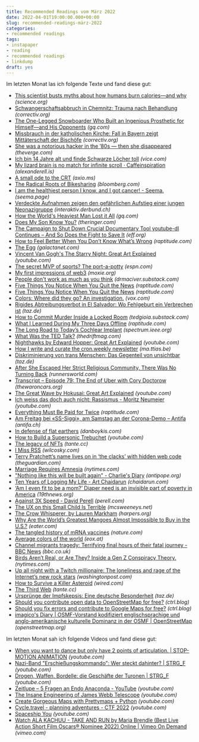 ```yaml
---
title: Recommended Readings vom März 2022
date: 2022-04-01T19:00:00.000+00:00
slug: recommended-readings-märz-2022
categories:
- recommended readings
tags:
- instapaper
- reading
- recommended readings
- linkdump
draft: yes
---
```


Im letzten Monat las ich folgende Texte und fand diese gut:

- [This scientist busts myths about how humans burn calories—and why](https://www.science.org/content/article/scientist-busts-myths-about-how-humans-burn-calories-and-why) *(science.org)*
- [Schwangerschaftsabbruch in Chemnitz: Trauma nach Behandlung](https://correctiv.org/aktuelles/gesundheit/2022/03/03/schwangerschaftsabbruch-in-chemnitz-trauma-nach-behandlung-abtreibung/) *(correctiv.org)*
- [The One-Legged Snowboarder Who Built an Ingenious Prosthetic for Himself—and His Opponents](https://www.gq.com/story/paralympic-snowboarder-mike-schultz) *(gq.com)*
- [Missbrauch in der katholischen Kirche: Fall in Bayern zeigt Mittäterschaft der Bischöfe](https://correctiv.org/aktuelles/2022/01/12/missbrauch-in-der-katholischen-kirche-fall-in-bayern-zeigt-mittaeterschaft-der-bischoefe/) *(correctiv.org)*
- [She was a notorious hacker in the ’80s — then she disappeared](https://www.theverge.com/c/22889425/searching-for-susy-thunder) *(theverge.com)*
- [Ich bin 14 Jahre alt und finde Schwarze Löcher toll](https://www.vice.com/de/article/z3ng35/wie-es-ist-sich-als-14-jahrige-fur-schwarze-locher-zu-begeistern) *(vice.com)*
- [My lizard brain is no match for infinite scroll · Caffeinspiration](https://alexanderell.is/posts/infinite-scroll/) *(alexanderell.is)*
- [A small ode to the CRT](http://axio.ms//projects/2022/02/08/CRTBox.html) *(axio.ms)*
- [The Radical Roots of Bikesharing](https://www.bloomberg.com/news/features/2022-02-26/the-dutch-anarchists-who-launched-a-bikesharing-revolution) *(bloomberg.com)*
- [I am the healthiest person I know, and I got cancer! - Seema.](https://seema.page/) *(seema.page)*
- [Verdeckte Aufnahmen zeigen den gefährlichen Aufstieg einer jungen Neonazigruppe](https://interaktiv.derbund.ch/2022/das-rechtsextreme-netzwerk-der-schweiz) *(interaktiv.derbund.ch)*
- [How the World's Heaviest Man Lost it All](https://www.gq.com/story/how-the-worlds-heaviest-man-lost-it-all) *(gq.com)*
- [Does My Son Know You?](https://www.theringer.com/2022/3/3/22956353/fatherhood-cancer-jonathan-tjarks) *(theringer.com)*
- [The Campaign to Shut Down Crucial Documentary Tool youtube-dl Continues – And So Does the Fight to Save It](https://www.eff.org/deeplinks/2022/03/campaign-shut-down-crucial-documentary-tool-youtube-dl-continues-and-so-does-fight) *(eff.org)*
- [How to Feel Better When You Don’t Know What’s Wrong](https://www.raptitude.com/2020/06/how-to-feel-better-when-you-dont-know-whats-wrong/) *(raptitude.com)*
- [The Egg](http://www.galactanet.com/oneoff/theegg_mod.html) *(galactanet.com)*
- [Vincent Van Gogh's The Starry Night: Great Art Explained](https://www.youtube.com/watch?t=100s&amp;v=wk9L1N9bRRE) *(youtube.com)*
- [The secret MVP of sports? The port-a-potty](https://www.espn.com/nfl/story/_/id/32992761/the-secret-mvp-sports-porta-potty) *(espn.com)*
- [My first impressions of web3](https://moxie.org/2022/01/07/web3-first-impressions.html) *(moxie.org)*
- [People don't work as much as you think](https://drmaciver.substack.com/p/people-dont-work-as-much-as-you-think) *(drmaciver.substack.com)*
- [Five Things You Notice When You Quit the News](http://www.raptitude.com/2016/12/five-things-you-notice-when-you-quit-the-news/) *(raptitude.com)*
- [Five Things You Notice When You Quit the News](http://www.raptitude.com/2016/12/five-things-you-notice-when-you-quit-the-news/#%23Watching+disasters+unfold%2C+even+while+we+do+nothing%2C+at+least+feels+a+little+more+compassionate+than+switching+off.+The+truth+is+that+the+vast+majority+of+us+will+provide+absolutely+no+help+to+the+victims+of+almost+all+of+the+atrocities+that+happen+in+this+world%2C+televised+or+not.+And+that%E2%80%99s+hard+to+accept.+But+if+we+can+at+least+show+concern%2C+even+to+ourselves%2C+we+don%E2%80%99t+quite+have+accept+that.+We+can+remain+uninvolved+without+feeling+uninvolved.) *(raptitude.com)*
- [Colors: Where did they go? An investigation.](https://www.vox.com/culture/22840526/colors-movies-tv-gray-digital-color-sludge) *(vox.com)*
- [Rigides Abtreibungsverbot in El Salvador: Wo Fehlgeburt ein Verbrechen ist](https://taz.de/!5830474/) *(taz.de)*
- [How to Commit Murder Inside a Locked Room](https://tedgioia.substack.com/p/how-to-commit-murder-inside-a-locked) *(tedgioia.substack.com)*
- [What I Learned During My Three Days Offline](https://www.raptitude.com/2022/02/what-i-learned-during-my-three-days-offline/) *(raptitude.com)*
- [The Long Road to Today’s Cochlear Implant](https://spectrum.ieee.org/cochlear-implant-history) *(spectrum.ieee.org)*
- [What Was the TED Talk?](https://www.thedriftmag.com/what-was-the-ted-talk/) *(thedriftmag.com)*
- [Nighthawks by Edward Hopper: Great Art Explained](https://youtube.com/watch?v=lKIbT-4UFaE&amp;feature=share) *(youtube.com)*
- [How I write and curate the cron.weekly newsletter](https://ma.ttias.be/how-to-cron-weekly-newsletter/) *(ma.ttias.be)*
- [Diskriminierung von trans Menschen: Das Gegenteil von unsichtbar](https://taz.de/!5827338/) *(taz.de)*
- [After She Escaped Her Strict Religious Community, There Was No Turning Back](https://www.runnersworld.com/runners-stories/a33523475/how-running-helped-connie-allen-build-a-new-life/) *(runnersworld.com)*
- [Transcript – Episode 79: The End of Uber with Cory Doctorow](https://thewaroncars.org/transcript-episode-79-the-end-of-uber-with-cory-doctorow/) *(thewaroncars.org)*
- [The Great Wave by Hokusai: Great Art Explained](https://www.youtube.com/watch?v=IBcB_dYtGUg) *(youtube.com)*
- [Ich weiss das doch auch nicht: Rassismus - Moritz Neumeier](https://www.youtube.com/watch?v=ceZ83LA_mdE) *(youtube.com)*
- [Everything Must Be Paid for Twice](https://www.raptitude.com/2022/01/everything-must-be-paid-for-twice/) *(raptitude.com)*
- [Am Freitag bei «SS-Siggi», am Samstag an der Corona-Demo – Antifa](https://www.antifa.ch/am-freitag-bei-ss-siggi-am-samstag-an-der-corona-demo/) *(antifa.ch)*
- [In defense of flat earthers](http://danboykis.com/posts/flat-earth/) *(danboykis.com)*
- [How to Build a Supersonic Trebuchet](https://www.youtube.com/watch?v=gdXOS-B0Bus) *(youtube.com)*
- [The legacy of NFTs](https://tante.cc/2022/01/11/the-legacy-of-nfts/) *(tante.cc)*
- [I Miss RSS](https://www.wilcosky.com/d/20-i-miss-rss) *(wilcosky.com)*
- [Terry Pratchett’s name lives on in ‘the clacks’ with hidden web code](http://www.theguardian.com/books/shortcuts/2015/mar/17/terry-pratchetts-name-lives-on-in-the-clacks-with-hidden-web-code) *(theguardian.com)*
- [Marriage Requires Amnesia](https://www.nytimes.com/2021/12/24/style/marriage-heather-havrilesky-foreverland.html) *(nytimes.com)*
- ["Nothing like this will be built again" - Charlie's Diary](https://www.antipope.org/charlie/blog-static/rants/nothing-like-this-will-be-buil.html) *(antipope.org)*
- [Ten Years of Logging My Life - Art Chaidarun](https://chaidarun.com/ten-years-of-logging-my-life) *(chaidarun.com)*
- [‘Am I even fit to be a mom?’ Diaper need is an invisible part of poverty in America](https://19thnews.org/2021/11/diaper-need-rural-missouri/) *(19thnews.org)*
- [Against 3X Speed - David Perell](https://perell.com/essay/against-3x-speed/) *(perell.com)*
- [The UX on this Small Child Is Terrible](https://www.mcsweeneys.net/articles/the-ux-on-this-small-child-is-terrible) *(mcsweeneys.net)*
- [The Crow Whisperer, by Lauren Markham](https://harpers.org/archive/2021/04/the-crow-whisperer-animal-communicators/) *(harpers.org)*
- [Why Are the World’s Greatest Mangoes Almost Impossible to Buy in the U.S.?](https://www.eater.com/22618349/pakistani-mangoes-chaunsa-anwar-ratol-buy-usa-whatsapp-shipping-supply-chain) *(eater.com)*
- [The tangled history of mRNA vaccines](https://www.nature.com/articles/d41586-021-02483-w) *(nature.com)*
- [Average colors of the world](https://eox.at/2021/08/average-colors-of-the-world/) *(eox.at)*
- [Channel migrants tragedy: Terrifying final hours of their fatal journey - BBC News](https://www.bbc.co.uk/news/resources/idt-b7bd2274-88b1-4ef9-a459-be22e180b52c) *(bbc.co.uk)*
- [Birds Aren’t Real, or Are They? Inside a Gen Z Conspiracy Theory.](https://www.nytimes.com/2021/12/09/technology/birds-arent-real-gen-z-misinformation.html) *(nytimes.com)*
- [Up all night with a Twitch millionaire: The loneliness and rage of the Internet’s new rock stars](https://www.washingtonpost.com/technology/2021/12/02/twitch-loltyler1-tyler-steinkamp/) *(washingtonpost.com)*
- [How to Survive a Killer Asteroid](https://www.wired.com/story/how-to-survive-a-killer-asteroid/) *(wired.com)*
- [The Third Web](https://tante.cc/2021/12/17/the-third-web/) *(tante.cc)*
- [Ursprünge der Impfskepsis: Eine deutsche Besonderheit](https://taz.de/!5818070/) *(taz.de)*
- [Should you contribute open data to OpenStreetMap for free?](https://www.ctrl.blog/entry/re-maps-public-service.html) *(ctrl.blog)*
- [Should you fix errors and contribute to Google Maps for free?](https://www.ctrl.blog/entry/maps-public-service.html) *(ctrl.blog)*
- [imagico's Diary | OSMF-Vorstand kodifiziert englischsprachige und anglo-amerikanische kulturelle Dominanz in der OSMF | OpenStreetMap](https://www.openstreetmap.org/user/imagico/diary/392072) *(openstreetmap.org)*

Im letzten Monat sah ich folgende Videos und fand diese gut:

- [When you want to dance but only have 2 points of articulation. | STOP-MOTION ANIMATION](https://www.youtube.com/watch?v=kYfDRnrZT-8) *(youtube.com)*
- [Nazi-Band "Erschießungskommando": Wer steckt dahinter? | STRG_F](https://www.youtube.com/watch?v=OFXxtvKW4ok) *(youtube.com)*
- [Drogen, Waffen, Bordelle: die Geschäfte der Turonen | STRG_F](https://www.youtube.com/watch?v=5z7oLdhLOYU) *(youtube.com)*
- [Zeitlupe – 5 Fragen an Endo Anaconda - YouTube](https://www.youtube.com/watch?v=Zddn7poALgE) *(youtube.com)*
- [The Insane Engineering of James Webb Telescope](https://www.youtube.com/watch?v=aICaAEXDJQQ) *(youtube.com)*
- [Create Gorgeous Maps with Prettymaps + Python](https://youtube.com/watch?v=5za5I3kUuOI&amp;feature=share) *(youtube.com)*
- [Cycle.travel - planning adventures - CTF 2022](https://www.youtube.com/watch?v=MB-Rvt5qBFo) *(youtube.com)*
- [Spaceship You](https://www.youtube.com/watch?v=snAhsXyO3Ck) *(youtube.com)*
- [Watch ALA KACHUU - TAKE AND RUN by Maria Brendle (Best Live Action Short Film Oscars® Nominee 2022) Online | Vimeo On Demand](https://vimeo.com/ondemand/alakachuu) *(vimeo.com)*

